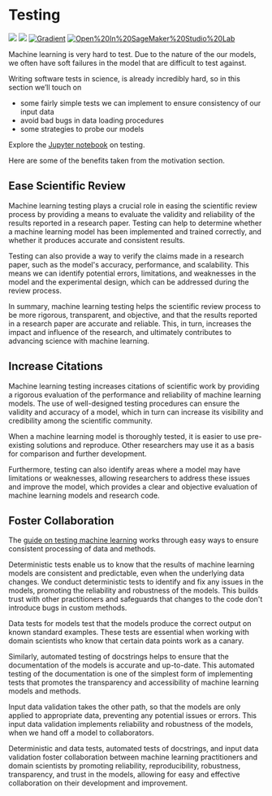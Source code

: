 # Testing

[![](https://img.shields.io/badge/view-notebook-orange)](../notebooks/4-testing) [![](https://img.shields.io/badge/open-colab-yellow)](https://colab.research.google.com/github/jesperdramsch/ml-for-science-reproducibility-tutorial/blob/main/notebooks/4-testing.ipynb) [![Gradient](https://assets.paperspace.io/img/gradient-badge.svg)](https://console.paperspace.com/github/jesperdramsch/ml-for-science-reproducibility-tutorial/blob/main/notebooks/4-testing.ipynb) [![Open%20In%20SageMaker%20Studio%20Lab](https://studiolab.sagemaker.aws/studiolab.svg)](https://studiolab.sagemaker.aws/import/github/jesperdramsch/ml-for-science-reproducibility-tutorial/blob/main/notebooks/4-testing.ipynb)

Machine learning is very hard to test. Due to the nature of the our models, we often have soft failures in the model that are difficult to test against.

Writing software tests in science, is already incredibly hard, so in this section we’ll touch on 

- some fairly simple tests we can implement to ensure consistency of our input data
- avoid bad bugs in data loading procedures
- some strategies to probe our models

Explore the [Jupyter notebook](../notebooks/4-testing.ipynb) on testing.

Here are some of the benefits taken from the motivation section.

## Ease Scientific Review

Machine learning testing plays a crucial role in easing the scientific review process by providing a means to evaluate the validity and reliability of the results reported in a research paper. 
Testing can help to determine whether a machine learning model has been implemented and trained correctly, and whether it produces accurate and consistent results.

Testing can also provide a way to verify the claims made in a research paper, such as the model's accuracy, performance, and scalability. 
This means we can identify potential errors, limitations, and weaknesses in the model and the experimental design, which can be addressed during the review process.

In summary, machine learning testing helps the scientific review process to be more rigorous, transparent, and objective, and that the results reported in a research paper are accurate and reliable. 
This, in turn, increases the impact and influence of the research, and ultimately contributes to advancing science with machine learning.

## Increase Citations

Machine learning testing increases citations of scientific work by providing a rigorous evaluation of the performance and reliability of machine learning models. 
The use of well-designed testing procedures can ensure the validity and accuracy of a model, which in turn can increase its visibility and credibility among the scientific community. 

When a machine learning model is thoroughly tested, it is easier to use pre-existing solutions and reproduce. 
Other researchers may use it as a basis for comparison and further development. 

Furthermore, testing can also identify areas where a model may have limitations or weaknesses, allowing researchers to address these issues and improve the model, which provides a clear and objective evaluation of machine learning models and research code.

## Foster Collaboration

The [guide on testing machine learning](../tutorial/testing) works through easy ways to ensure consistent processing of data and methods.

Deterministic tests enable us to know that the results of machine learning models are consistent and predictable, even when the underlying data changes.
We conduct deterministic tests to identify and fix any issues in the models, promoting the reliability and robustness of the models.
This builds trust with other practitioners and safeguards that changes to the code don't introduce bugs in custom methods.

Data tests for models test that the models produce the correct output on known standard examples. 
These tests are essential when working with domain scientists who know that certain data points work as a canary.

Similarly, automated testing of docstrings helps to ensure that the documentation of the models is accurate and up-to-date. 
This automated testing of the documentation is one of the simplest form of implementing tests that promotes the transparency and accessibility of machine learning models and methods.

Input data validation takes the other path, so that the models are only applied to appropriate data, preventing any potential issues or errors.
This input data validation implements reliability and robustness of the models, when we hand off a model to collaborators.

Deterministic and data tests, automated tests of docstrings, and input data validation foster collaboration between machine learning practitioners and domain scientists by promoting reliability, reproducibility, robustness, transparency, and trust in the models, allowing for easy and effective collaboration on their development and improvement.
